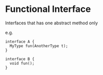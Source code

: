 # Functional Interface

Interfaces that has one abstract method only

e.g.

```
interface A {
  MyType fun(AnotherType t);
}

interface B {
  void fun();
}
```